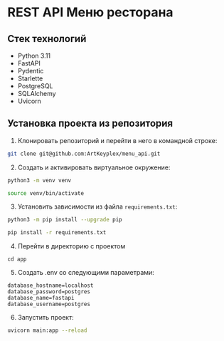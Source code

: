 #  REST API Меню ресторана

Стек технологий
----------
* Python 3.11
* FastAPI 
* Pydentic
* Starlette
* PostgreSQL
* SQLAlchemy
* Uvicorn

Установка проекта из репозитория
----------

1. Клонировать репозиторий и перейти в него в командной строке:
```bash
git clone git@github.com:ArtKeyplex/menu_api.git

```
2. Cоздать и активировать виртуальное окружение:
```bash
python3 -m venv venv

source venv/bin/activate
```
3. Установить зависимости из файла ```requirements.txt```:
```bash
python3 -m pip install --upgrade pip

pip install -r requirements.txt

```
4. Перейти в директорию с проектом
```
cd app
```
5. Создать .env со следующими параметрами:
```
database_hostname=localhost
database_password=postgres
database_name=fastapi
database_username=postgres
```
6. Запустить проект:
```bash
uvicorn main:app --reload
```